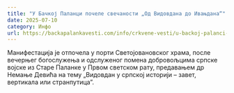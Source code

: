 ```yaml
---
title: "У Бачкој Паланци почеле свечаности „Од Видовдана до Ивањдана“"
date: 2025-07-10
category: Инфо
url: https://backapalankavesti.com/info/crkvene-vesti/u-backoj-palanci-pocele-svecanosti-od-vidovdana-do-ivanjdana%cb%ae/
---
```


Манифестација је отпочела у порти Светојовановског храма, после вечерњег богослужења и одслуженог помена добровољцима српске војске из Старе Паланке у Првом светском рату, предавањем др Немање Девића на тему „Видовдан у српској историји – завет, вертикала или странпутицаˮ.
